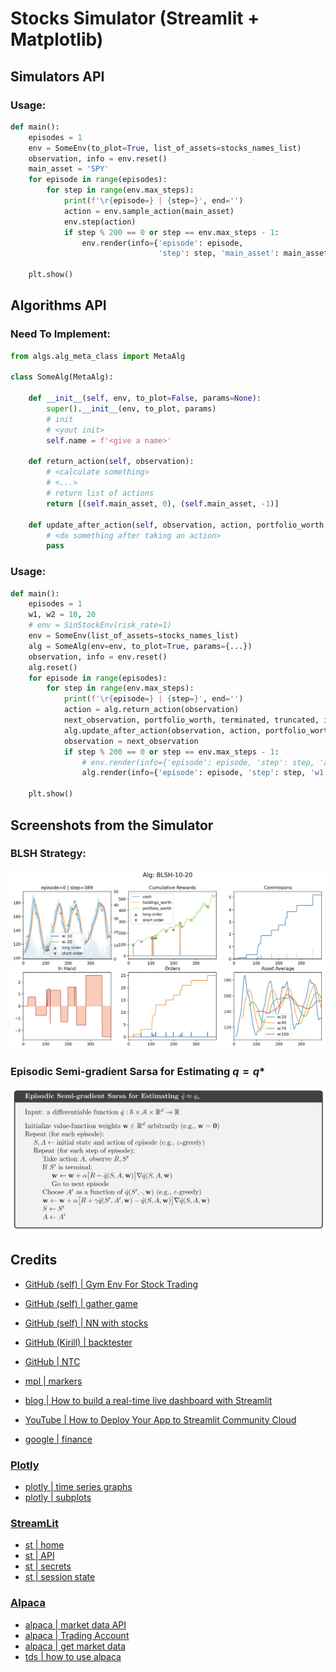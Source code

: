 # Stocks Simulator (Streamlit + Matplotlib)

## Simulators API

### Usage:

```python
def main():
    episodes = 1
    env = SomeEnv(to_plot=True, list_of_assets=stocks_names_list)
    observation, info = env.reset()
    main_asset = 'SPY'
    for episode in range(episodes):
        for step in range(env.max_steps):
            print(f'\r{episode=} | {step=}', end='')
            action = env.sample_action(main_asset)
            env.step(action)
            if step % 200 == 0 or step == env.max_steps - 1:
                env.render(info={'episode': episode,
                                 'step': step, 'main_asset': main_asset})

    plt.show()
```
## Algorithms API

### Need To Implement:

```python
from algs.alg_meta_class import MetaAlg

class SomeAlg(MetaAlg):

    def __init__(self, env, to_plot=False, params=None):
        super().__init__(env, to_plot, params)
        # init
        # <yout init>
        self.name = f'<give a name>'

    def return_action(self, observation):
        # <calculate something>
        # <...>
        # return list of actions
        return [(self.main_asset, 0), (self.main_asset, -1)]

    def update_after_action(self, observation, action, portfolio_worth, next_observation, terminated, truncated):
        # <do something after taking an action>
        pass
```

### Usage:

```python
def main():
    episodes = 1
    w1, w2 = 10, 20
    # env = SinStockEnv(risk_rate=1)
    env = SomeEnv(list_of_assets=stocks_names_list)
    alg = SomeAlg(env=env, to_plot=True, params={...})
    observation, info = env.reset()
    alg.reset()
    for episode in range(episodes):
        for step in range(env.max_steps):
            print(f'\r{episode=} | {step=}', end='')
            action = alg.return_action(observation)
            next_observation, portfolio_worth, terminated, truncated, info = env.step(action)
            alg.update_after_action(observation, action, portfolio_worth, next_observation, terminated)
            observation = next_observation
            if step % 200 == 0 or step == env.max_steps - 1:
                # env.render(info={'episode': episode, 'step': step, 'alg_name': alg.name})
                alg.render(info={'episode': episode, 'step': step, 'w1': w1, 'w2': w2})

    plt.show()
```

## Screenshots from the Simulator

### BLSH Strategy:

![](pics/screen1.png)

### Episodic Semi-gradient Sarsa for Estimating $q = q*$

![](pics/semi_gradient_sarsa.png)

## Credits

- [GitHub (self) | Gym Env For Stock Trading](https://github.com/Arseni1919/gym-stocktrading)
- [GitHub (self) | gather game](https://github.com/Arseni1919/Gather_Game/blob/main/impl_env_gather.py)
- [GitHub (self) | NN with stocks](https://github.com/Arseni1919/Implementing_NN_Stocks)
- [GitHub (Kirill) | backtester](https://github.com/kirilgravis/NTC/blob/main/Analysys/Three_days.ipynb)
- [GitHub | NTC](https://github.com/kirilgravis/NTC)

- [mpl | markers](https://matplotlib.org/stable/api/markers_api.html)
- [blog | How to build a real-time live dashboard with Streamlit](https://blog.streamlit.io/how-to-build-a-real-time-live-dashboard-with-streamlit/)
- [YouTube | How to Deploy Your App to Streamlit Community Cloud](https://www.youtube.com/watch?v=HKoOBiAaHGg&t=44s&ab_channel=Streamlit)
- [google | finance](https://www.google.com/finance/quote/.INX:INDEXSP)

### [Plotly](https://plotly.com/python/)

- [plotly | time series graphs](https://plotly.com/python/time-series/)
- [plotly | subplots](https://plotly.com/python/subplots/)

### [StreamLit](https://docs.streamlit.io/library/api-reference)

- [st | home](https://share.streamlit.io/)
- [st | API](https://docs.streamlit.io/library/api-reference)
- [st | secrets](https://docs.streamlit.io/streamlit-cloud/get-started/deploy-an-app/connect-to-data-sources/secrets-management)
- [st | session state](https://docs.streamlit.io/library/api-reference/session-state)

### [Alpaca](https://alpaca.markets/docs/market-data/)

- [alpaca | market data API](https://alpaca.markets/docs/market-data/)
- [alpaca | Trading Account](https://alpaca.markets/docs/api-references/trading-api/account/)
- [alpaca | get market data](https://alpaca.markets/docs/market-data/getting-started/)
- [tds | how to use alpaca](https://medium.com/@chris_42047/getting-started-with-the-alpaca-trading-apis-python-tutorial-226f4dca5d8a)